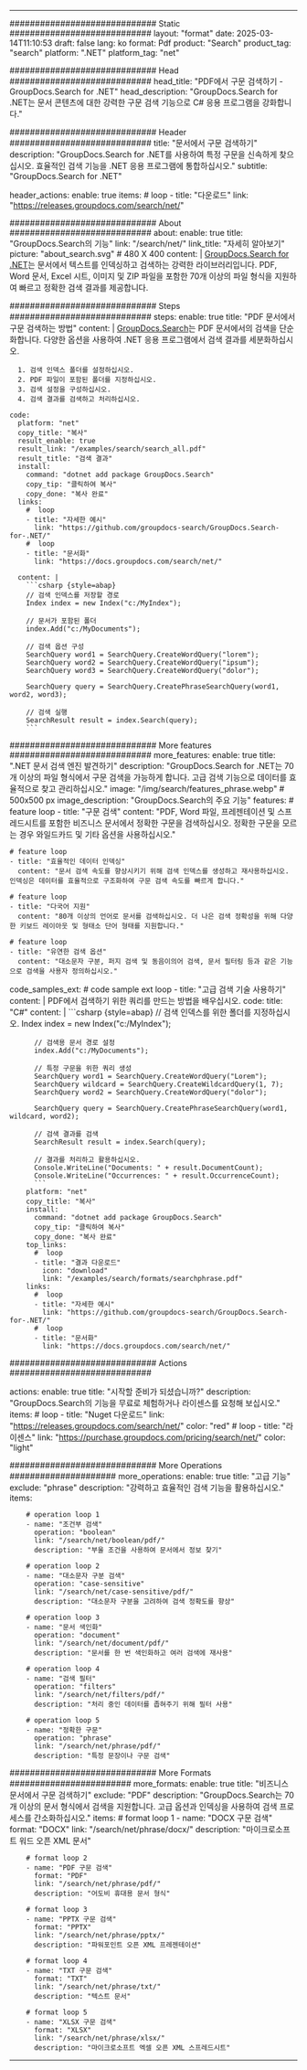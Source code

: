 
---
############################# Static ############################
layout: "format"
date:  2025-03-14T11:10:53
draft: false
lang: ko
format: Pdf
product: "Search"
product_tag: "search"
platform: ".NET"
platform_tag: "net"

############################# Head ############################
head_title: "PDF에서 구문 검색하기 - GroupDocs.Search for .NET"
head_description: "GroupDocs.Search for .NET는 문서 콘텐츠에 대한 강력한 구문 검색 기능으로 C# 응용 프로그램을 강화합니다."

############################# Header ############################
title: "문서에서 구문 검색하기" 
description: "GroupDocs.Search for .NET를 사용하여 특정 구문을 신속하게 찾으십시오. 효율적인 검색 기능을 .NET 응용 프로그램에 통합하십시오."
subtitle: "GroupDocs.Search for .NET" 

header_actions:
  enable: true
  items:
    #  loop
    - title: "다운로드"
      link: "https://releases.groupdocs.com/search/net/"
      
############################# About ############################
about:
    enable: true
    title: "GroupDocs.Search의 기능"
    link: "/search/net/"
    link_title: "자세히 알아보기"
    picture: "about_search.svg" # 480 X 400
    content: |
       [GroupDocs.Search for .NET](/search/net/)는 문서에서 텍스트를 인덱싱하고 검색하는 강력한 라이브러리입니다. PDF, Word 문서, Excel 시트, 이미지 및 ZIP 파일을 포함한 70개 이상의 파일 형식을 지원하여 빠르고 정확한 검색 결과를 제공합니다.

############################# Steps ############################
steps:
    enable: true
    title: "PDF 문서에서 구문 검색하는 방법"
    content: |
      [GroupDocs.Search](/search/net/)는 PDF 문서에서의 검색을 단순화합니다. 다양한 옵션을 사용하여 .NET 응용 프로그램에서 검색 결과를 세분화하십시오.
      
      1. 검색 인덱스 폴더를 설정하십시오.
      2. PDF 파일이 포함된 폴더를 지정하십시오.
      3. 검색 설정을 구성하십시오.
      4. 검색 결과를 검색하고 처리하십시오.
   
    code:
      platform: "net"
      copy_title: "복사"
      result_enable: true
      result_link: "/examples/search/search_all.pdf"
      result_title: "검색 결과"
      install:
        command: "dotnet add package GroupDocs.Search"
        copy_tip: "클릭하여 복사"
        copy_done: "복사 완료"
      links:
        #  loop
        - title: "자세한 예시"
          link: "https://github.com/groupdocs-search/GroupDocs.Search-for-.NET/"
        #  loop
        - title: "문서화"
          link: "https://docs.groupdocs.com/search/net/"
          
      content: |
        ```csharp {style=abap}
        // 검색 인덱스를 저장할 경로
        Index index = new Index("c:/MyIndex");

        // 문서가 포함된 폴더
        index.Add("c:/MyDocuments");

        // 검색 옵션 구성
        SearchQuery word1 = SearchQuery.CreateWordQuery("lorem");
        SearchQuery word2 = SearchQuery.CreateWordQuery("ipsum");
        SearchQuery word3 = SearchQuery.CreateWordQuery("dolor");

        SearchQuery query = SearchQuery.CreatePhraseSearchQuery(word1, word2, word3);

        // 검색 실행
        SearchResult result = index.Search(query);
        ```            

############################# More features ############################
more_features:
  enable: true
  title: ".NET 문서 검색 엔진 발견하기"
  description: "GroupDocs.Search for .NET는 70개 이상의 파일 형식에서 구문 검색을 가능하게 합니다. 고급 검색 기능으로 데이터를 효율적으로 찾고 관리하십시오."
  image: "/img/search/features_phrase.webp" # 500x500 px
  image_description: "GroupDocs.Search의 주요 기능"
  features:
    # feature loop
    - title: "구문 검색"
      content: "PDF, Word 파일, 프레젠테이션 및 스프레드시트를 포함한 비즈니스 문서에서 정확한 구문을 검색하십시오. 정확한 구문을 모르는 경우 와일드카드 및 기타 옵션을 사용하십시오."

    # feature loop
    - title: "효율적인 데이터 인덱싱"
      content: "문서 검색 속도를 향상시키기 위해 검색 인덱스를 생성하고 재사용하십시오. 인덱싱은 데이터를 효율적으로 구조화하여 구문 검색 속도를 빠르게 합니다."

    # feature loop
    - title: "다국어 지원"
      content: "80개 이상의 언어로 문서를 검색하십시오. 더 나은 검색 정확성을 위해 다양한 키보드 레이아웃 및 형태소 단어 형태를 지원합니다."

    # feature loop
    - title: "유연한 검색 옵션"
      content: "대소문자 구분, 퍼지 검색 및 동음이의어 검색, 문서 필터링 등과 같은 기능으로 검색을 사용자 정의하십시오."
      
  code_samples_ext:
    # code sample ext loop
    - title: "고급 검색 기술 사용하기"
      content: |
        PDF에서 검색하기 위한 쿼리를 만드는 방법을 배우십시오.
      code:
        title: "C#"
        content: |
          ```csharp {style=abap}
          // 검색 인덱스를 위한 폴더를 지정하십시오.
          Index index = new Index("c:/MyIndex");
              
          // 검색용 문서 경로 설정
          index.Add("c:/MyDocuments");

          // 특정 구문을 위한 쿼리 생성
          SearchQuery word1 = SearchQuery.CreateWordQuery("Lorem");
          SearchQuery wildcard = SearchQuery.CreateWildcardQuery(1, 7);
          SearchQuery word2 = SearchQuery.CreateWordQuery("dolor");

          SearchQuery query = SearchQuery.CreatePhraseSearchQuery(word1, wildcard, word2);

          // 검색 결과를 검색
          SearchResult result = index.Search(query);
          
          // 결과를 처리하고 활용하십시오.
          Console.WriteLine("Documents: " + result.DocumentCount);
          Console.WriteLine("Occurrences: " + result.OccurrenceCount);
          ```
        platform: "net"
        copy_title: "복사"
        install:
          command: "dotnet add package GroupDocs.Search"
          copy_tip: "클릭하여 복사"
          copy_done: "복사 완료"
        top_links:
          #  loop
          - title: "결과 다운로드"
            icon: "download"
            link: "/examples/search/formats/searchphrase.pdf"
        links:
          #  loop
          - title: "자세한 예시"
            link: "https://github.com/groupdocs-search/GroupDocs.Search-for-.NET/"
          #  loop
          - title: "문서화"
            link: "https://docs.groupdocs.com/search/net/"
            

            


############################# Actions ############################

actions:
  enable: true
  title: "시작할 준비가 되셨습니까?"
  description: "GroupDocs.Search의 기능을 무료로 체험하거나 라이센스를 요청해 보십시오."
  items:
    #  loop
    - title: "Nuget 다운로드"
      link: "https://releases.groupdocs.com/search/net/"
      color: "red"
        #  loop
    - title: "라이센스"
      link: "https://purchase.groupdocs.com/pricing/search/net/"
      color: "light"


############################# More Operations #####################
more_operations:
    enable: true
    title: "고급 기능"
    exclude: "phrase"
    description: "강력하고 효율적인 검색 기능을 활용하십시오."
    items: 
          
        # operation loop 1
        - name: "조건부 검색"
          operation: "boolean"
          link: "/search/net/boolean/pdf/"
          description: "부울 조건을 사용하여 문서에서 정보 찾기"

        # operation loop 2
        - name: "대소문자 구분 검색"
          operation: "case-sensitive"
          link: "/search/net/case-sensitive/pdf/"
          description: "대소문자 구분을 고려하여 검색 정확도를 향상"

        # operation loop 3
        - name: "문서 색인화"
          operation: "document"
          link: "/search/net/document/pdf/"
          description: "문서를 한 번 색인화하고 여러 검색에 재사용"

        # operation loop 4
        - name: "검색 필터"
          operation: "filters"
          link: "/search/net/filters/pdf/"
          description: "처리 중인 데이터를 좁혀주기 위해 필터 사용"

        # operation loop 5
        - name: "정확한 구문"
          operation: "phrase"
          link: "/search/net/phrase/pdf/"
          description: "특정 문장이나 구문 검색"
          
        
          
############################# More Formats ########################
more_formats:
    enable: true
    title: "비즈니스 문서에서 구문 검색하기"
    exclude: "PDF"
    description: "GroupDocs.Search는 70개 이상의 문서 형식에서 검색을 지원합니다. 고급 옵션과 인덱싱을 사용하여 검색 프로세스를 간소화하십시오."
    items: 
        # format loop 1
        - name: "DOCX 구문 검색"
          format: "DOCX"
          link: "/search/net/phrase/docx/"
          description: "마이크로소프트 워드 오픈 XML 문서"
          
        # format loop 2
        - name: "PDF 구문 검색"
          format: "PDF"
          link: "/search/net/phrase/pdf/"
          description: "어도비 휴대용 문서 형식"
          
        # format loop 3
        - name: "PPTX 구문 검색"
          format: "PPTX"
          link: "/search/net/phrase/pptx/"
          description: "파워포인트 오픈 XML 프레젠테이션"

        # format loop 4
        - name: "TXT 구문 검색"
          format: "TXT"
          link: "/search/net/phrase/txt/"
          description: "텍스트 문서"
          
        # format loop 5
        - name: "XLSX 구문 검색"
          format: "XLSX"
          link: "/search/net/phrase/xlsx/"
          description: "마이크로소프트 엑셀 오픈 XML 스프레드시트"
  

---
